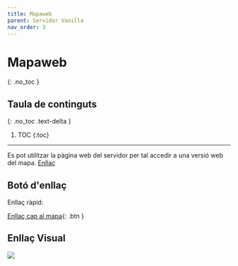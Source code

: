 ```yaml
---
title: Mapaweb
parent: Servidor Vanilla
nav_order: 3
---
```


# Mapaweb
{: .no_toc }

## Taula de continguts
{: .no_toc .text-delta }

1. TOC
{:toc}

---

Es pot utilitzar la pàgina web del servidor per tal accedir a una versió web del mapa. [Enllaç](http://vanilla.megacat.cat)

## Botó d'enllaç

Enllaç ràpid:

[Enllaç cap al mapa](http://vanilla.megacat.cat){: .btn }

## Enllaç Visual

![](http://vanilla.megacat.cat)

